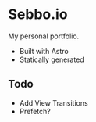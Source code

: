 # Sebbo.io

My personal portfolio.

- Built with Astro
- Statically generated

## Todo

- Add View Transitions
- Prefetch?
